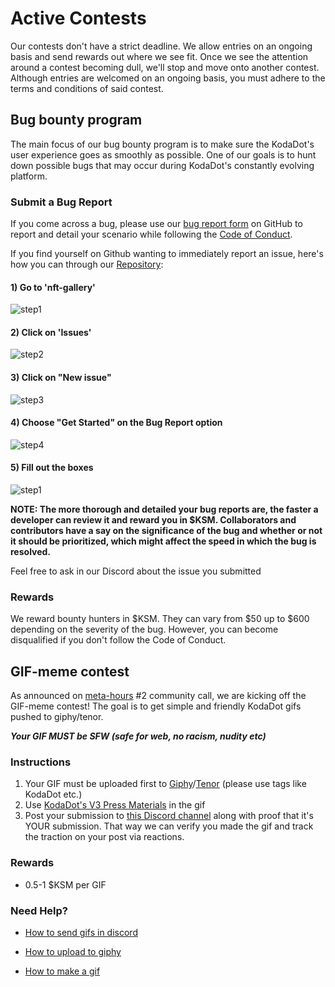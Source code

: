 # Active Contests
Our contests don't have a strict deadline. We allow entries on an ongoing basis and send rewards out where we see fit. Once we see the attention around a contest becoming dull, we'll stop and move onto another contest. Although entries are welcomed on an ongoing basis, you must adhere to the terms and conditions of said contest.

## Bug bounty program
The main focus of our bug bounty program is to make sure the KodaDot's user experience goes as smoothly as possible. One of our goals is to hunt down possible bugs that may occur during KodaDot's constantly evolving platform.


### Submit a Bug Report
If you come across a bug, please use our [bug report form](https://github.com/kodadot/nft-gallery/issues/new?assignees=&labels=bug&template=bug.yml&title=Be+descriptive+and+short) on GitHub to report and detail your scenario while following the [Code of Conduct](https://github.com/kodadot/nft-gallery/blob/main/CODE_OF_CONDUCT.md).


If you find yourself on Github wanting to immediately report an issue, here's how you can through our [Repository](https://github.com/kodadot/nft-gallery):


#### 1) Go to 'nft-gallery'
![step1](/bug_report/step1.png)
#### 2) Click on 'Issues'
![step2](/bug_report/step2.png)

#### 3) Click on "New issue"
![step3](/bug_report/step3.png)

#### 4) Choose "Get Started" on the Bug Report option
![step4](/bug_report/step4.png)

#### 5) Fill out the boxes
![step1](/bug_report/step5.png)



**NOTE: The more thorough and detailed your bug reports are, the faster a developer can review it and reward you in $KSM. Collaborators and contributors have a say on the significance of the bug and whether or not it should be prioritized, which might affect the speed in which the bug is resolved.**

Feel free to ask in our Discord about the issue you submitted

### Rewards
We reward bounty hunters in $KSM. They can vary from $50 up to $600 depending on the severity of the bug. However, you can become disqualified if you don't follow the Code of Conduct.



## GIF-meme contest
As announced on [meta-hours](meta_hours.md) #2 community call, we are kicking off the GIF-meme contest! The goal is to get simple and friendly KodaDot gifs pushed to giphy/tenor. 

***Your GIF MUST be SFW (safe for web, no racism, nudity etc)***

### Instructions

1) Your GIF must be uploaded first to [Giphy](https://giphy.com/)/[Tenor](https://tenor.com/) (please use tags like KodaDot etc.)
2) Use [KodaDot's V3 Press Materials](https://github.com/kodadot/kodadot-presskit/tree/main/v3) in the gif
4) Post your submission to [this Discord channel](https://discord.gg/3aG6SrhFNE) along with proof that it's YOUR submission. That way we can verify you made the gif and track the traction on your post via reactions.

### Rewards

- 0.5-1 $KSM per GIF


### Need Help?

- [How to send gifs in discord](https://support.discord.com/hc/en-us/articles/360021235192-Sending-GIFs-on-Discord)

- [How to upload to giphy](https://support.giphy.com/hc/en-us/articles/360019977552-How-to-Upload)

- [How to make a gif](https://support.giphy.com/hc/en-us/articles/360019674452-How-To-Make-A-GIF)





